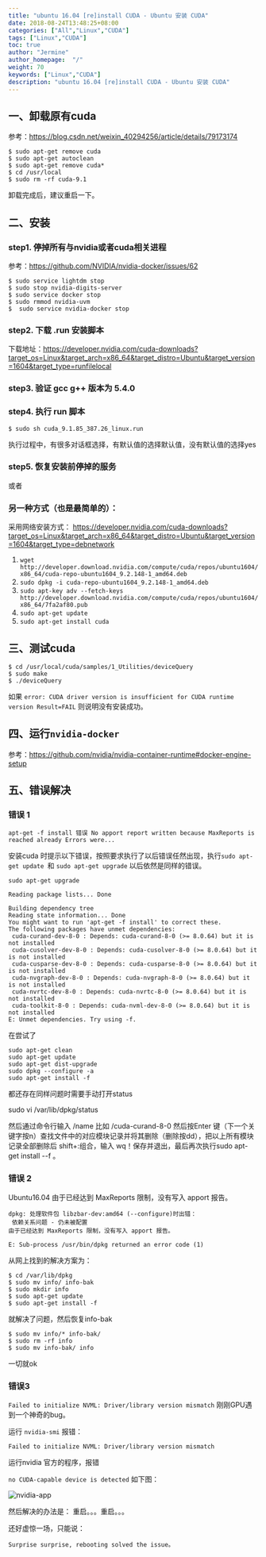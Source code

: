 ```yaml
---
title: "ubuntu 16.04 [re]install CUDA - Ubuntu 安装 CUDA"
date: 2018-08-24T13:48:25+08:00
categories: ["All","Linux","CUDA"]
tags: ["Linux","CUDA"]
toc: true
author: "Jermine"
author_homepage:  "/"
weight: 70
keywords: ["Linux","CUDA"]
description: "ubuntu 16.04 [re]install CUDA - Ubuntu 安装 CUDA"
---
```


## 一、卸载原有cuda

参考：https://blog.csdn.net/weixin_40294256/article/details/79173174

```
$ sudo apt-get remove cuda
$ sudo apt-get autoclean
$ sudo apt-get remove cuda*
$ cd /usr/local
$ sudo rm -rf cuda-9.1

```

卸载完成后，建议重启一下。

## 二、安装

### step1. 停掉所有与nvidia或者cuda相关进程

参考：https://github.com/NVIDIA/nvidia-docker/issues/62

```
$ sudo service lightdm stop
$ sudo stop nvidia-digits-server
$ sudo service docker stop
$ sudo rmmod nvidia-uvm
$  sudo service nvidia-docker stop
```

### step2. 下载 .run 安装脚本

下载地址：https://developer.nvidia.com/cuda-downloads?target_os=Linux&target_arch=x86_64&target_distro=Ubuntu&target_version=1604&target_type=runfilelocal

### step3. 验证 gcc g++ 版本为 5.4.0

### step4. 执行 run 脚本

```
$ sudo sh cuda_9.1.85_387.26_linux.run
```
执行过程中，有很多对话框选择，有默认值的选择默认值，没有默认值的选择yes

### step5. 恢复安装前停掉的服务

或者

### 另一种方式（也是最简单的）：

采用网络安装方式：
https://developer.nvidia.com/cuda-downloads?target_os=Linux&target_arch=x86_64&target_distro=Ubuntu&target_version=1604&target_type=debnetwork


1. `wget http://developer.download.nvidia.com/compute/cuda/repos/ubuntu1604/x86_64/cuda-repo-ubuntu1604_9.2.148-1_amd64.deb`
2. `sudo dpkg -i cuda-repo-ubuntu1604_9.2.148-1_amd64.deb`
3. `sudo apt-key adv --fetch-keys http://developer.download.nvidia.com/compute/cuda/repos/ubuntu1604/x86_64/7fa2af80.pub`
4. `sudo apt-get update`
5. `sudo apt-get install cuda`

## 三、测试cuda

```
$ cd /usr/local/cuda/samples/1_Utilities/deviceQuery 
$ sudo make
$ ./deviceQuery
```

如果
`error: CUDA driver version is insufficient for CUDA runtime version Result=FAIL`
则说明没有安装成功。

## 四、运行`nvidia-docker`

参考：https://github.com/nvidia/nvidia-container-runtime#docker-engine-setup

## 五、错误解决


### 错误 1 

```
apt-get -f install 错误 No apport report written because MaxReports is reached already Errors were...
```

安装cuda 时提示以下错误，按照要求执行了以后错误任然出现，执行`sudo apt-get update `和 `sudo apt-get upgrade` 以后依然是同样的错误。

```
sudo apt-get upgrade

Reading package lists... Done

Building dependency tree       
Reading state information... Done
You might want to run 'apt-get -f install' to correct these.
The following packages have unmet dependencies:
 cuda-curand-dev-8-0 : Depends: cuda-curand-8-0 (>= 8.0.64) but it is not installed
 cuda-cusolver-dev-8-0 : Depends: cuda-cusolver-8-0 (>= 8.0.64) but it is not installed
 cuda-cusparse-dev-8-0 : Depends: cuda-cusparse-8-0 (>= 8.0.64) but it is not installed
 cuda-nvgraph-dev-8-0 : Depends: cuda-nvgraph-8-0 (>= 8.0.64) but it is not installed
 cuda-nvrtc-dev-8-0 : Depends: cuda-nvrtc-8-0 (>= 8.0.64) but it is not installed
 cuda-toolkit-8-0 : Depends: cuda-nvml-dev-8-0 (>= 8.0.64) but it is not installed
E: Unmet dependencies. Try using -f.

```

在尝试了 

```
sudo apt-get clean
sudo apt-get update
sudo apt-get dist-upgrade
sudo dpkg --configure -a
sudo apt-get install -f
```
都还存在同样问题时需要手动打开status

sudo vi /var/lib/dpkg/status 

然后通过命令行输入 /name 比如 /cuda-curand-8-0  然后按Enter 键（下一个关键字按n）查找文件中的对应模块记录并将其删除（删除按dd），把以上所有模块记录全部删除后 shift+:组合，输入 wq！保存并退出，最后再次执行sudo apt-get install --f 。

### 错误 2

Ubuntu16.04 由于已经达到 MaxReports 限制，没有写入 apport 报告。

```
dpkg: 处理软件包 libzbar-dev:amd64 (--configure)时出错：
 依赖关系问题 - 仍未被配置
由于已经达到 MaxReports 限制，没有写入 apport 报告。

E: Sub-process /usr/bin/dpkg returned an error code (1)
```

从网上找到的解决方案为：

```
$ cd /var/lib/dpkg  
$ sudo mv info/ info-bak  
$ sudo mkdir info  
$ sudo apt-get update  
$ sudo apt-get install -f  

```
就解决了问题，然后恢复info-bak

```
$ sudo mv info/* info-bak/  
$ sudo rm -rf info  
$ sudo mv info-bak/ info  

```
一切就ok

### 错误3 

`Failed to initialize NVML: Driver/library version mismatch`
刚刚GPU遇到一个神奇的bug。

运行 `nvidia-smi` 报错：

`Failed to initialize NVML: Driver/library version mismatch`

运行nvidia 官方的程序，报错

 `no CUDA-capable device is detected`
如下图： 

![nvidia-app](https://images2017.cnblogs.com/blog/1029804/201801/1029804-20180110194636410-1490461823.png)
 

然后解决的办法是： 重启。。。重启。。。

还好虚惊一场，只能说：

 `Surprise surprise, rebooting solved the issue。`